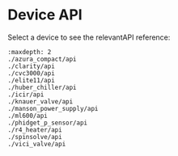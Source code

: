 Device API
==========

Select a device to see the relevantAPI reference:

```{toctree}
:maxdepth: 2
./azura_compact/api
./clarity/api
./cvc3000/api
./elite11/api
./huber_chiller/api
./icir/api
./knauer_valve/api
./manson_power_supply/api
./ml600/api
./phidget_p_sensor/api
./r4_heater/api
./spinsolve/api
./vici_valve/api
```
